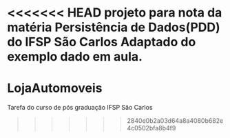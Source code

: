 <<<<<<< HEAD
projeto para nota da matéria Persistência de Dados(PDD) do IFSP São Carlos
Adaptado do exemplo dado em aula.
=======
# LojaAutomoveis
Tarefa do curso de pós graduação IFSP São Carlos
>>>>>>> 2840e0b2a03d64a8a4080b682e4c0502bfa8b4f9
